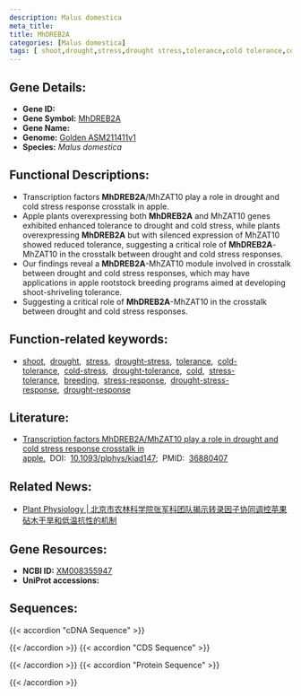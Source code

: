```yaml
---
description: Malus domestica
meta_title:
title: MhDREB2A
categories: [Malus domestica]
tags: [ shoot,drought,stress,drought stress,tolerance,cold tolerance,cold stress,drought tolerance,cold,stress tolerance,breeding,stress response,drought stress response,drought response ]
---
```


## Gene Details:
- **Gene ID:**	[]()
- **Gene Symbol:** <u>MhDREB2A</u>
- **Gene Name:** 
- **Genome:** [Golden ASM211411v1](https://ensembl.gramene.org/Malus_domestica_golden/Info/Index)
- **Species:** *Malus domestica*

## Functional Descriptions:
   - Transcription factors **MhDREB2A**/MhZAT10 play a role in drought and cold stress response crosstalk in apple.
   - Apple plants overexpressing both **MhDREB2A** and MhZAT10 genes exhibited enhanced tolerance to drought and cold stress, while plants overexpressing **MhDREB2A** but with silenced expression of MhZAT10 showed reduced tolerance, suggesting a critical role of **MhDREB2A**-MhZAT10 in the crosstalk between drought and cold stress responses.
   - Our findings reveal a **MhDREB2A**-MhZAT10 module involved in crosstalk between drought and cold stress responses, which may have applications in apple rootstock breeding programs aimed at developing shoot-shriveling tolerance.
   - Suggesting a critical role of **MhDREB2A**-MhZAT10 in the crosstalk between drought and cold stress responses.

## Function-related keywords:
   - [shoot](/tags/shoot/),&nbsp;&nbsp;[drought](/tags/drought/),&nbsp;&nbsp;[stress](/tags/stress/),&nbsp;&nbsp;[drought-stress](/tags/drought-stress/),&nbsp;&nbsp;[tolerance](/tags/tolerance/),&nbsp;&nbsp;[cold-tolerance](/tags/cold-tolerance/),&nbsp;&nbsp;[cold-stress](/tags/cold-stress/),&nbsp;&nbsp;[drought-tolerance](/tags/drought-tolerance/),&nbsp;&nbsp;[cold](/tags/cold/),&nbsp;&nbsp;[stress-tolerance](/tags/stress-tolerance/),&nbsp;&nbsp;[breeding](/tags/breeding/),&nbsp;&nbsp;[stress-response](/tags/stress-response/),&nbsp;&nbsp;[drought-stress-response](/tags/drought-stress-response/),&nbsp;&nbsp;[drought-response](/tags/drought-response/)

## Literature:
   - [Transcription factors MhDREB2A/MhZAT10 play a role in drought and cold stress response crosstalk in apple.]( https://academic.oup.com/plphys/article/192/3/2203/7070425?login=true)&nbsp;&nbsp;DOI:&nbsp;&nbsp;[10.1093/plphys/kiad147](https://academic.oup.com/plphys/article/192/3/2203/7070425?login=true);&nbsp;&nbsp;PMID:&nbsp;&nbsp;[36880407](https://pubmed.ncbi.nlm.nih.gov/36880407/)

## Related News:
   - [Plant Physiology | 北京市农林科学院张军科团队揭示转录因子协同调控苹果砧木干旱和低温抗性的机制](https://mp.weixin.qq.com/s?__biz=Mzg3MDEwNDEyMg==&mid=2247546719&idx=4&sn=b428cd54cc6f0cd016c483c91bb74f2f&chksm=f591dab4a3dfd6f3fe952bc5fafcfd0ef2454cfcaa2b77890279bed3d889eb14799cf3f8e487&scene=27#wechat_redirect)

## Gene Resources:
- **NCBI ID:**  [XM008355947](https://www.ncbi.nlm.nih.gov/gene/?term=XM008355947)
- **UniProt accessions:** [](https://www.uniprot.org/uniprotkb//entry)



## Sequences:
{{< accordion "cDNA Sequence" >}}

{{< /accordion >}}
{{< accordion "CDS Sequence" >}}

{{< /accordion >}}
{{< accordion "Protein Sequence" >}}

{{< /accordion >}}
